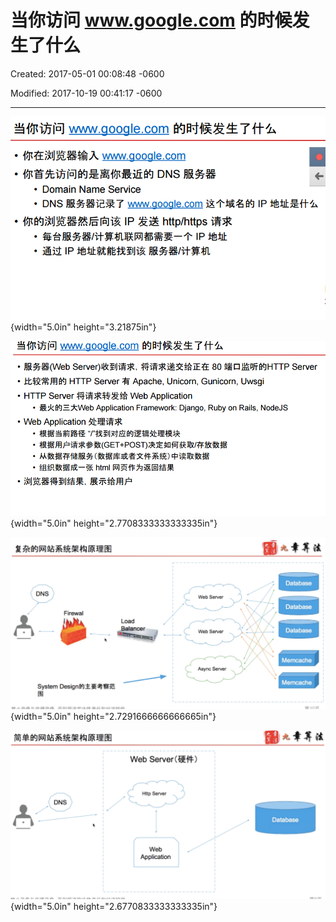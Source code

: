 # 当你访问 www.google.com 的时候发生了什么

Created: 2017-05-01 00:08:48 -0600

Modified: 2017-10-19 00:41:17 -0600

---

![](../../media/FrontEnd-Service-Gateway-or-Web-Service^J-LB-当你访问-www.google.com-的时候发生了什么-image1.png){width="5.0in" height="3.21875in"}



![](../../media/FrontEnd-Service-Gateway-or-Web-Service^J-LB-当你访问-www.google.com-的时候发生了什么-image2.png){width="5.0in" height="2.7708333333333335in"}



![DNS Firewal System Load Balancer Web Server Web Server Async Server Database Database Database Memcache Memcache ](../../media/FrontEnd-Service-Gateway-or-Web-Service^J-LB-当你访问-www.google.com-的时候发生了什么-image3.png){width="5.0in" height="2.7291666666666665in"}



![](../../media/FrontEnd-Service-Gateway-or-Web-Service^J-LB-当你访问-www.google.com-的时候发生了什么-image4.png){width="5.0in" height="2.6770833333333335in"}






